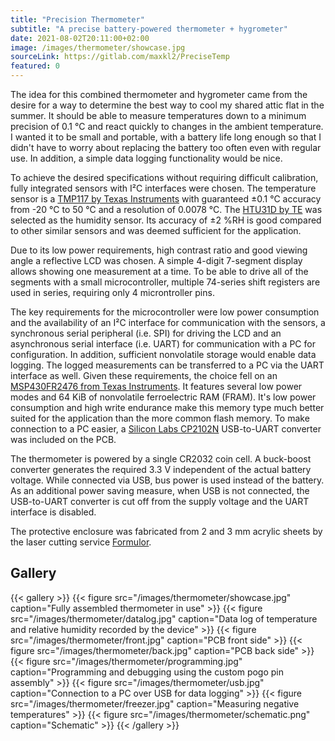 ```yaml
---
title: "Precision Thermometer"
subtitle: "A precise battery-powered thermometer + hygrometer"
date: 2021-08-02T20:11:00+02:00
image: /images/thermometer/showcase.jpg
sourceLink: https://gitlab.com/maxkl2/PreciseTemp
featured: 0
---
```


<!-- Motivation -->
The idea for this combined thermometer and hygrometer came from the desire for a way to determine the best way to cool my shared attic flat in the summer. It should be able to measure temperatures down to a minimum precision of 0.1 °C and react quickly to changes in the ambient temperature. I wanted it to be small and portable, with a battery life long enough so that I didn't have to worry about replacing the battery too often even with regular use. In addition, a simple data logging functionality would be nice.

<!--more-->

<!-- Sensors -->
To achieve the desired specifications without requiring difficult calibration, fully integrated sensors with I²C interfaces were chosen. The temperature sensor is a [TMP117 by Texas Instruments](https://www.ti.com/lit/ds/symlink/tmp117.pdf) with guaranteed ±0.1 °C accuracy from -20 °C to 50 °C and a resolution of 0.0078 °C. The [HTU31D by TE](https://www.te.com/commerce/DocumentDelivery/DDEController?Action=showdoc&DocId=Data+Sheet%7FHTU31_RHT_SENSOR_IC%7F5%7Fpdf%7FEnglish%7FENG_DS_HTU31_RHT_SENSOR_IC_5.pdf%7FCAT-HSC0007) was selected as the humidity sensor. Its accuracy of ±2 %RH is good compared to other similar sensors and was deemed sufficient for the application.

<!-- Display (incl driving) -->
Due to its low power requirements, high contrast ratio and good viewing angle a reflective LCD was chosen. A simple 4-digit 7-segment display allows showing one measurement at a time. To be able to drive all of the segments with a small microcontroller, multiple 74-series shift registers are used in series, requiring only 4 microntroller pins.

<!-- Microcontroller incl data logging (-> FRAM, USB) -->
The key requirements for the microcontroller were low power consumption and the availability of an I²C interface for communication with the sensors, a synchronous serial peripheral (i.e. SPI) for driving the LCD and an asynchronous serial interface (i.e. UART) for communication with a PC for configuration. In addition, sufficient nonvolatile storage would enable data logging. The logged measurements can be transferred to a PC via the UART interface as well. Given these requirements, the choice fell on an [MSP430FR2476 from Texas Instruments](https://www.ti.com/lit/ds/symlink/msp430fr2476.pdf). It features several low power modes and 64 KiB of nonvolatile ferroelectric RAM (FRAM). It's low power consumption and high write endurance make this memory type much better suited for the application than the more common flash memory.
To make connection to a PC easier, a [Silicon Labs CP2102N](https://www.silabs.com/documents/public/data-sheets/cp2102n-datasheet.pdf) USB-to-UART converter was included on the PCB.

<!-- Power saving measures -->
The thermometer is powered by a single CR2032 coin cell. A buck-boost converter generates the required 3.3 V independent of the actual battery voltage. While connected via USB, bus power is used instead of the battery. As an additional power saving measure, when USB is not connected, the USB-to-UART converter is cut off from the supply voltage and the UART interface is disabled.

<!-- Enclosure -->
The protective enclosure was fabricated from 2 and 3 mm acrylic sheets by the laser cutting service [Formulor](https://www.formulor.de/).

## Gallery

{{< gallery >}}
	{{< figure src="/images/thermometer/showcase.jpg" caption="Fully assembled thermometer in use" >}}
	{{< figure src="/images/thermometer/datalog.jpg" caption="Data log of temperature and relative humidity recorded by the device" >}}
	{{< figure src="/images/thermometer/front.jpg" caption="PCB front side" >}}
	{{< figure src="/images/thermometer/back.jpg" caption="PCB back side" >}}
	{{< figure src="/images/thermometer/programming.jpg" caption="Programming and debugging using the custom pogo pin assembly" >}}
	{{< figure src="/images/thermometer/usb.jpg" caption="Connection to a PC over USB for data logging" >}}
	{{< figure src="/images/thermometer/freezer.jpg" caption="Measuring negative temperatures" >}}
	{{< figure src="/images/thermometer/schematic.png" caption="Schematic" >}}
{{< /gallery >}}

